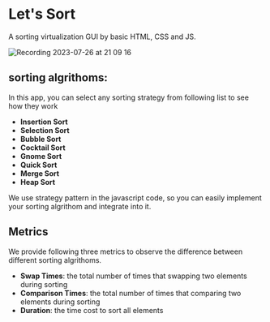 # Let's Sort
A sorting virtualization GUI by basic HTML, CSS and JS.

![Recording 2023-07-26 at 21 09 16](https://github.com/aa01912001/Sorting-Virtualization/assets/35134755/d1e51d55-aa32-4986-b575-f13574e6f3b4)

## sorting algrithoms:
In this app, you can select any sorting strategy from following list to see how they work

- **Insertion Sort**
- **Selection Sort**
- **Bubble Sort**
- **Cocktail Sort**
- **Gnome Sort**
- **Quick Sort**
- **Merge Sort**
- **Heap Sort**

We use strategy pattern in the javascript code, so you can easily implement your sorting algrithom and integrate into it.

## Metrics
We provide following three metrics to observe the difference between  different sorting algrithoms.

- **Swap Times**: the total number of times that swapping two elements during sorting
- **Comparison Times**: the total number of times that comparing two elements during sorting
- **Duration**: the time cost to sort all elements
